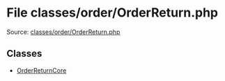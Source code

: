 File classes/order/OrderReturn.php
=========

Source: [classes/order/OrderReturn.php](https://github.com/PrestaShop/PrestaShop/blob/1.6.0.11/classes/order/OrderReturn.php)


Classes
-------

* [OrderReturnCore](class.OrderReturnCore.md)

